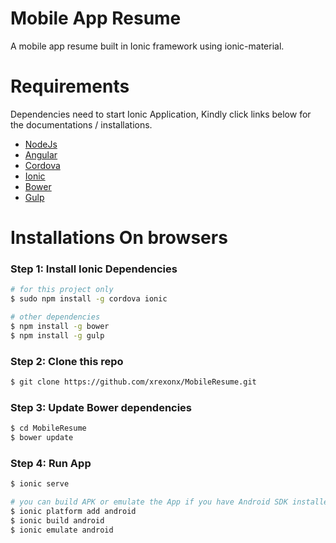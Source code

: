 # Mobile App Resume

A mobile app resume built in Ionic framework using ionic-material.

# Requirements

Dependencies need to start Ionic Application, Kindly click links below for the documentations / installations.

  * [NodeJs]
  * [Angular]
  * [Cordova]
  * [Ionic]
  * [Bower]
  * [Gulp]

# Installations On browsers
### Step 1: Install Ionic Dependencies
```sh
# for this project only
$ sudo npm install -g cordova ionic

# other dependencies
$ npm install -g bower
$ npm install -g gulp
```

### Step 2: Clone this repo
```sh
$ git clone https://github.com/xrexonx/MobileResume.git
```

### Step 3: Update Bower dependencies
```sh
$ cd MobileResume
$ bower update
```

### Step 4: Run App
```sh
$ ionic serve

# you can build APK or emulate the App if you have Android SDK installed on your machines
$ ionic platform add android
$ ionic build android
$ ionic emulate android
```




   [NodeJs]: <http://nodejs.org>
   [Bower]: <http://bower.io>
   [Gulp]: <http://gulpjs.com>
   [Ionic]: <http://ionicframework.com/>
   [Cordova]: <https://cordova.apache.org/>
   [Angular]: <https://angularjs.org/>